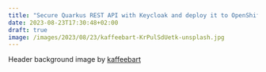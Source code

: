 ```yaml
---
title: "Secure Quarkus REST API with Keycloak and deploy it to OpenShift"
date: 2023-08-23T17:30:48+02:00
draft: true
image: /images/2023/08/23/kaffeebart-KrPulSdUetk-unsplash.jpg
---
```


Header background image by [kaffeebart](https://unsplash.com/photos/KrPulSdUetk)